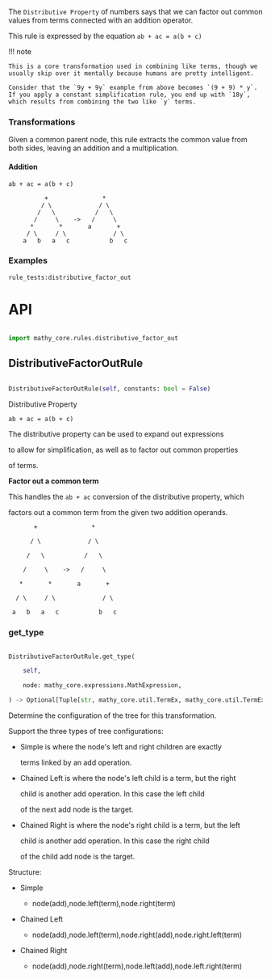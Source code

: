 The `Distributive Property` of numbers says that we can factor out common values from terms connected with an addition operator.

This rule is expressed by the equation `ab + ac = a(b + c)`

!!! note

    This is a core transformation used in combining like terms, though we usually skip over it mentally because humans are pretty intelligent.

    Consider that the `9y + 9y` example from above becomes `(9 + 9) * y`. If you apply a constant simplification rule, you end up with `18y`, which results from combining the two like `y` terms.

### Transformations

Given a common parent node, this rule extracts the common value from both sides, leaving an addition and a multiplication.

#### Addition

`ab + ac = a(b + c)`

```
          +               *
         / \             / \
        /   \           /   \
       /     \    ->   /     \
      *       *       a       +
     / \     / \             / \
    a   b   a   c           b   c
```

### Examples

`rule_tests:distributive_factor_out`

# API

```python

import mathy_core.rules.distributive_factor_out
```




## DistributiveFactorOutRule

```python

DistributiveFactorOutRule(self, constants: bool = False)

```

Distributive Property

`ab + ac = a(b + c)`



 The distributive property can be used to expand out expressions

 to allow for simplification, as well as to factor out common properties

 of terms.



 **Factor out a common term**



 This handles the `ab + ac` conversion of the distributive property, which

 factors out a common term from the given two addition operands.



           +               *

          / \             / \

         /   \           /   \

        /     \    ->   /     \

       *       *       a       +

      / \     / \             / \

     a   b   a   c           b   c



### get_type

```python

DistributiveFactorOutRule.get_type(

    self, 

    node: mathy_core.expressions.MathExpression, 

) -> Optional[Tuple[str, mathy_core.util.TermEx, mathy_core.util.TermEx]]

```

Determine the configuration of the tree for this transformation.



Support the three types of tree configurations:

 - Simple is where the node's left and right children are exactly

   terms linked by an add operation.

 - Chained Left is where the node's left child is a term, but the right

   child is another add operation. In this case the left child

   of the next add node is the target.

 - Chained Right is where the node's right child is a term, but the left

   child is another add operation. In this case the right child

   of the child add node is the target.



Structure:

 - Simple

    * node(add),node.left(term),node.right(term)

 - Chained Left

    * node(add),node.left(term),node.right(add),node.right.left(term)

 - Chained Right

    * node(add),node.right(term),node.left(add),node.left.right(term)


